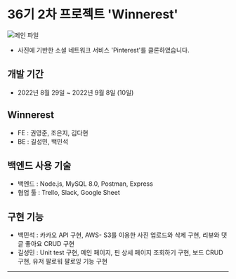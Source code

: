 # 36기 2차 프로젝트 'Winnerest'



 ![메인 파일](https://img1.daumcdn.net/thumb/R1280x0/?scode=mtistory2&fname=https%3A%2F%2Fblog.kakaocdn.net%2Fdn%2F9Cp4b%2FbtrLMzIWjfm%2FQfmklxGjs9MGLKSHHmx0eK%2Fimg.png)
 
 
- 사진에 기반한 소셜 네트워크 서비스 'Pinterest'를 클론하였습니다.


## 개발 기간
- 2022년 8월 29일 ~ 2022년 9월 8일 (10일)


## Winnerest
- FE : 권영준, 조은지, 김다현
- BE : 길성민, 백민석


## 백엔드 사용 기술 
- 백엔드 : Node.js, MySQL 8.0, Postman, Express 
- 협업 툴 : Trello, Slack, Google Sheet


## 구현 기능 
- 백민석 : 카카오 API 구현, AWS- S3를 이용한 사진 업로드와 삭제 구현, 리뷰와 댓글 좋아요 CRUD 구현
- 길성민  : Unit test 구현, 메인 페이지, 핀 상세 페이지 조회하기 구현, 보드 CRUD 구현, 유저 팔로워 팔로잉 기능 구현 


---
